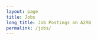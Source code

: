 ```yaml
---
layout: page
title: Jobs
long_title: Job Postings on A2RB
permalink: /jobs/
---
```


<script async src="https://www.truejob.com/widget.js?portal=a2rb"></script>

